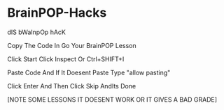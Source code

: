 # BrainPOP-Hacks
dIS bWaInpOp hAcK


Copy The Code In 
Go Your BrainPOP Lesson

Click Start
Click Inspect Or Ctrl+SHIFT+I

Paste Code And If It Doesent Paste Type "allow pasting"

Click Enter And Then Click Skip AndIts Done


[NOTE SOME LESSONS IT DOESENT WORK OR IT GIVES A BAD GRADE]
